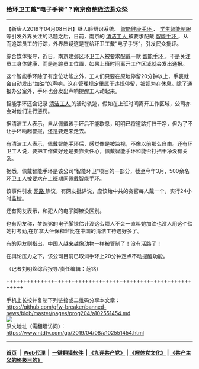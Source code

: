 ### 给环卫工戴“电子手铐”？南京奇葩做法惹众怒
------------------------

<div class="post_content" itemprop="articleBody">
 <p>
  【新唐人2019年04月08日讯】继人脸辨识系统、
  <a href="https://www.ntdtv.com/gb/智能健康手环.htm">
   智能健康手环
  </a>
  、
  <a href="https://www.ntdtv.com/gb/学生智能制服.htm">
   学生智能制服
  </a>
  等引发外界关注的话题之后，日前，南京的
  <a href="https://www.ntdtv.com/gb/清洁工人.htm">
   清洁工人
  </a>
  被要求配戴
  <a href="https://www.ntdtv.com/gb/智能手环.htm">
   智能手环
  </a>
  ，从而追踪员工的行踪，外界质疑这是在给环卫工戴“电子手铐”，引发民众批评。
 </p>
 <p>
  综合媒体报导，近日，南京建邺区环卫工人被要求配戴一款
  <a href="https://www.ntdtv.com/gb/智能手环.htm">
   智能手环
  </a>
  ，不是关注员工身体健康，而是追踪员工位置，如果上班时间离开工作区域就会发出通报。
 </p>
 <p>
  这个智能手环除了有定位功能之外，工人们只要在原地停留20分钟以上，手表就会自动发出“加油”的声响，这在管理规定里属于违规停留，被视为在休息。除了通报办公室外，手环也会发出声响提醒工人动起来。
 </p>
 <p>
  智能手环还会记录
  <a href="https://www.ntdtv.com/gb/清洁工人.htm">
   清洁工人
  </a>
  的活动轨迹，假如在上班时间离开工作区域，公司亦会对他们进行惩罚。
 </p>
 <p>
  据清洁工人表示，自从佩戴该手环后不能歇息，明明已将道路打扫干净，但为了不让手环响起警报，还是要走来走去。
 </p>
 <p>
  有清洁工人表示，佩戴智能手环后，感觉像是被监视，不像以前那么自由。还有环卫工人说，要把工作做好还是要靠责任心，佩戴智能手环和能否打扫干净没有关系。
 </p>
 <p>
  据悉，佩戴智能手环是该公司“智能环卫”项目的一部分，截至今年3月，500余名环卫工人被要求在上班期间佩戴智能手环。
 </p>
 <p>
  该事件引发
  <a href="https://www.ntdtv.com/gb/网路.htm">
   网路
  </a>
  热议，有网友批评说，应该给中共的贪官每人戴一个，实行24小时监控。
 </p>
 <p>
  还有网友表示，和犯人的电子脚镣没区别。
 </p>
 <p>
  也有网友称，梦碗粥的电子脚镣估计没这么烦人不会一直叫她加油也没人用这个给她打考勤,在加拿大坐保释监比在中国的清洁工待遇好多了。
 </p>
 <p>
  有的网友则指出，中国人越来越像动物一样被管制了！没有活路了！
 </p>
 <p>
  在舆论压力之下，该公司目前已取消手环上20分钟定点不动提醒功能。
 </p>
 <p>
  （记者刘明焕综合报导/责任编辑：范铭）
 </p>
 <div class="single_ad">
 </div>
</div>

+++++++++++++++++++++++++++++++++++++++++++++++++++++++++++<br/><br/>
手机上长按并复制下列链接或二维码分享本文章：<br/>
https://github.com/gfw-breaker/banned-news/blob/master/pages/prog204/a102551454.md <br/>
<a href='https://github.com/gfw-breaker/banned-news/blob/master/pages/prog204/a102551454.md'><img src='https://github.com/gfw-breaker/banned-news/blob/master/pages/prog204/a102551454.md.png'/></a> <br/>
原文地址（需翻墙访问）：https://www.ntdtv.com/gb/2019/04/08/a102551454.html


------------------------
#### [首页](https://github.com/gfw-breaker/banned-news/blob/master/README.md) &nbsp;|&nbsp; [Web代理](https://github.com/labour-camp/helloworld) &nbsp;|&nbsp; [一键翻墙软件](https://github.com/gfw-breaker/nogfw/blob/master/README.md) &nbsp;| [《九评共产党》](https://github.com/gfw-breaker/9ping.md/blob/master/README.md#九评之一评共产党是什么) | [《解体党文化》](https://github.com/gfw-breaker/jtdwh.md/blob/master/README.md) | [《共产主义的终极目的》](https://github.com/gfw-breaker/gczydzjmd.md/blob/master/README.md)

